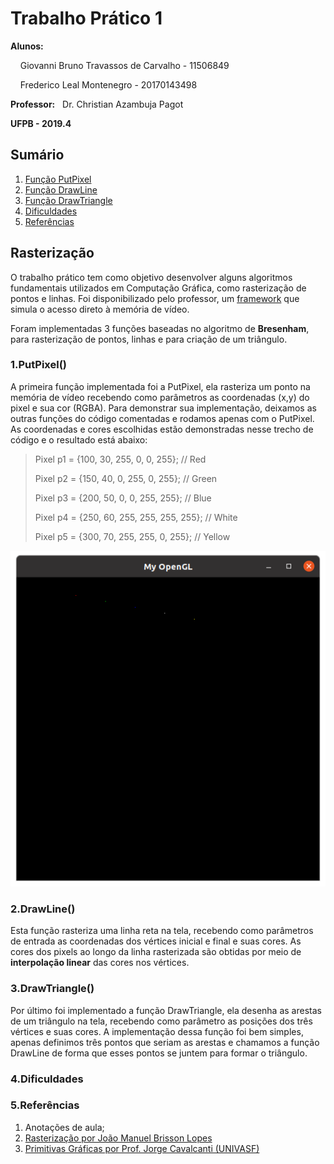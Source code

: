 <h1>Trabalho Prático 1</h1>
<p><b>Alunos:</b> </p>
<p>&nbsp;&nbsp;&nbsp; Giovanni Bruno Travassos de Carvalho - 11506849</p>
<p>&nbsp;&nbsp;&nbsp;	Frederico Leal Montenegro - 20170143498</p>
<p><b>Professor:</b>&nbsp;&nbsp; Dr. Christian Azambuja Pagot</p>
<p><b>UFPB - 2019.4</b></p>

<h2>Sumário</h2>
<ol>
	<li><a href="https://github.com/GiovanniBru/CG/tree/master/Trabalho%201%20-%20Rasteriza%C3%A7%C3%A3o#1putpixel">Função PutPixel</a></li>
	<li><a href="https://github.com/GiovanniBru/CG/tree/master/Trabalho%201%20-%20Rasteriza%C3%A7%C3%A3o#2drawline">Função DrawLine</a></li>
	<li><a href="https://github.com/GiovanniBru/CG/tree/master/Trabalho%201%20-%20Rasteriza%C3%A7%C3%A3o#3drawtriangle">Função DrawTriangle</a></li>
	<li><a href="https://github.com/GiovanniBru/CG/tree/master/Trabalho%201%20-%20Rasteriza%C3%A7%C3%A3o#4dificuldades">Dificuldades</a></li>
	<li><a href="https://github.com/GiovanniBru/CG/tree/master/Trabalho%201%20-%20Rasteriza%C3%A7%C3%A3o#5refer%C3%AAncias">Referências</a></li>
</ol>

<h2>Rasterização</h2> 
<p>  O trabalho prático tem como objetivo desenvolver alguns algoritmos fundamentais utilizados em Computação Gráfica, como rasterização de pontos e linhas. Foi disponibilizado pelo professor, um <a href="https://github.com/capagot/icg/tree/master/mygl_framework">framework</a> que simula o acesso direto à memória de vídeo. </p>
<p> Foram implementadas 3 funções baseadas no algoritmo de <b>Bresenham</b>, para rasterização de pontos, linhas e para criação de um triângulo. </p>

<h3>1.PutPixel()</h3>
<p>A primeira função implementada foi a PutPixel, ela rasteriza um ponto na memória de vídeo recebendo como parâmetros as coordenadas (x,y) do pixel e sua cor (RGBA).
Para demonstrar sua implementação, deixamos as outras funções do código comentadas e rodamos apenas com o PutPixel. As coordenadas e cores escolhidas estão demonstradas nesse trecho de código e o resultado está abaixo: </p>
<blockquote>
	<p>Pixel p1 = {100, 30, 255, 0, 0, 255}; // Red </p>
	<p>Pixel p2 = {150, 40, 0, 255, 0, 255}; // Green</p>
	<p>Pixel p3 = {200, 50, 0, 0, 255, 255}; // Blue </p>
	<p>Pixel p4 = {250, 60, 255, 255, 255, 255}; // White</p>
	<p>Pixel p5 = {300, 70, 255, 255, 0, 255}; // Yellow</p>
</blockquote>
<img src = "https://github.com/GiovanniBru/CG/blob/master/Trabalho%201%20-%20Rasteriza%C3%A7%C3%A3o/imagens/PutPixel.png">

<h3>2.DrawLine()</h3>
<p>Esta função rasteriza uma linha reta na tela, recebendo como parâmetros de entrada as coordenadas dos vértices inicial e final e suas cores. As cores dos pixels ao longo da linha rasterizada são obtidas por meio de <b>interpolação linear</b> das cores nos vértices. </p>

<h3>3.DrawTriangle()</h3>
<p>Por último foi implementado a função DrawTriangle, ela desenha as arestas de um triângulo na tela, recebendo como parâmetro as posições dos três vértices e suas cores. 
A implementação dessa função foi bem simples, apenas definimos três pontos que seriam as arestas e chamamos a função DrawLine de forma que esses pontos se juntem para formar o triângulo. </p>

<h3>4.Dificuldades</h3>

<h3>5.Referências</h3>
<ol>
	<li>Anotações de aula;</li>
	<li><a href="https://disciplinas.ist.utl.pt/leic-cg/textos/livro/Rasterizacao.pdf">Rasterização por João Manuel Brisson Lopes</a></li>
	<li><a href="https://univasf.edu.br/~jorge.cavalcanti/comput_graf04_prim_graficas2.pdf">Primitivas Gráficas por Prof. Jorge Cavalcanti (UNIVASF)</a></li>
</ol>


